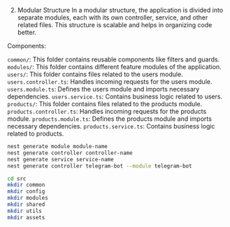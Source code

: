 2. Modular Structure
In a modular structure, the application is divided into separate modules, each with its own controller, service, and other related files. This structure is scalable and helps in organizing code better.

Components:

`common/`: This folder contains reusable components like filters and guards.
`modules/`: This folder contains different feature modules of the application.
`users/`: This folder contains files related to the users module.
`users.controller.ts`: Handles incoming requests for the users module.
`users.module.ts`: Defines the users module and imports necessary dependencies.
`users.service.ts`: Contains business logic related to users.
`products/`: This folder contains files related to the products module.
`products.controller.ts`: Handles incoming requests for the products module.
`products.module.ts`: Defines the products module and imports necessary dependencies.
`products.service.ts`: Contains business logic related to products.

```bash
nest generate module module-name  
nest generate controller controller-name  
nest generate service service-name  
nest generate controller telegram-bot --module telegram-bot 

cd src
mkdir common 
mkdir config 
mkdir modules 
mkdir shared 
mkdir utils 
mkdir assets
```
